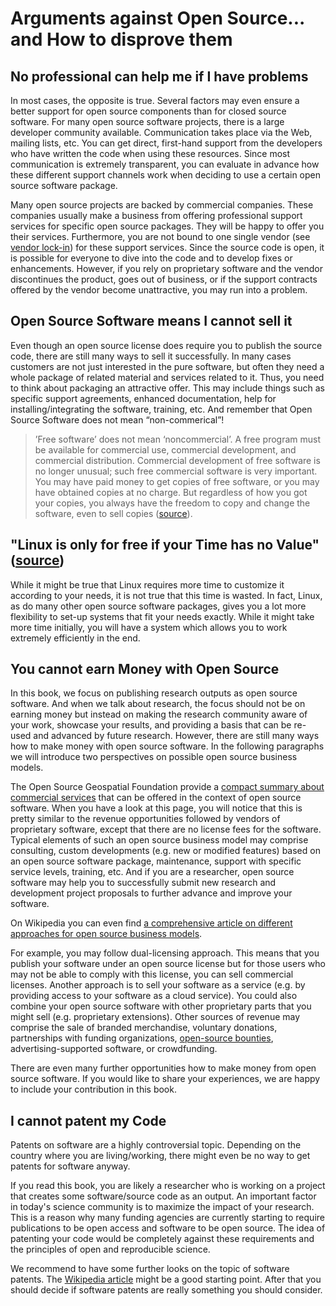 # Arguments against Open Source... and How to disprove them

## No professional can help me if I have problems

In most cases, the opposite is true. Several factors may even ensure a better support for open source components than for closed source software. 
For many open source software projects, there is a large developer community available. Communication takes place via the Web, mailing lists, etc. You can get direct, first-hand support from the developers who have written the code when using these resources. Since most communication is extremely transparent, you can evaluate in advance how these different support channels work when deciding to use a certain open source software package.

Many open source projects are backed by commercial companies. These companies usually make a business from offering professional support services for specific open source packages. They will be happy to offer you their services. Furthermore, you are not bound to one single vendor (see [vendor lock-in](https://en.wikipedia.org/wiki/Vendor_lock-in)) for these support services. Since the source code is open, it is possible for everyone to dive into the code and to develop fixes or enhancements. However, if you rely on proprietary software and the vendor discontinues the product, goes out of business, or if the support contracts offered by the vendor become unattractive, you may run into a problem.


## Open Source Software means I cannot sell it

Even though an open source license does require you to publish the source code, there are still many ways to sell it successfully. In many cases customers are not just interested in the pure software, but often they need a whole package of related material and services related to it. Thus, you need to think about packaging an attractive offer. This may include things such as specific support agreements, enhanced documentation, help for installing/integrating the software, training, etc.
And remember that Open Source Software does not mean “non-commerical”! 
> <i class="octicon octicon-quote"></i> ’Free software’ does not mean ‘noncommercial’. A free program must be available for commercial use, commercial development, and commercial distribution. Commercial development of free software is no longer unusual; such free commercial software is very important. You may have paid money to get copies of free software, or you may have obtained copies at no charge. But regardless of how you got your copies, you always have the freedom to copy and change the software, even to sell copies ([source](http://www.gnu.org/philosophy/free-sw.html)).


## "Linux is only for free if your Time has no Value" ([source](http://www.jwz.org/doc/linux.html))

While it might be true that Linux requires more time to customize it according to your needs, it is not true that this time is wasted. In fact, Linux, as do many other open source software packages, gives you a lot more flexibility to set-up systems that fit your needs exactly. While  it might take more time initially, you will have a system which allows you to work extremely efficiently in the end.


## You cannot earn Money with Open Source

In this book, we focus on publishing research outputs as open source software. And when we talk about research, the focus should not be on earning money but instead on making the research community aware of your work, showcase your results, and providing a basis that can be re-used and advanced by future research. However, there are still many ways how to make money with open source software. In the following paragraphs we will introduce two perspectives on possible open source business models.

The Open Source Geospatial Foundation provide a [compact summary about commercial services](http://wiki.osgeo.org/wiki/Commercial_Services) that can be offered in the context of open source software. When you have a look at this page, you will notice that this is pretty similar to the revenue opportunities followed by vendors of proprietary software, except that there are no license fees for the software. Typical elements of such an open source business model may comprise consulting, custom developments (e.g. new or modified features) based on an open source software package, maintenance, support with specific service levels, training, etc. And if you are a researcher, open source software may help you to successfully submit new research and development project proposals to further advance and improve your software.

On Wikipedia you can even find [a comprehensive article on different approaches for open source business models](http://en.wikipedia.org/wiki/Business_models_for_open-source_software). 

For example, you may follow dual-licensing approach. This means that you publish your software under an open source license but for those users who may not be able to comply with this license, you can sell commercial licenses. Another approach is to sell your software as a service (e.g. by providing access to your software as a cloud service). You could also combine your open source software with other proprietary parts that you might sell (e.g. proprietary extensions). Other sources of revenue may comprise the sale of branded merchandise, voluntary donations, partnerships with funding organizations, [open-source bounties](https://en.wikipedia.org/wiki/Open-source_bounty), advertising-supported software, or crowdfunding.

There are even many further opportunities how to make money from open source software. If you would like to share your experiences, we are happy to include your contribution in this book.


## I cannot patent my Code

Patents on software are a highly controversial topic. Depending on the country where you are living/working, there might even be no way to get patents for software anyway.

If you read this book, you are likely a researcher who is working on a project that creates some software/source code as an output. An important factor in today's science community is to maximize the impact of your research. This is a reason why many funding agencies are currently starting to require publications to be open access and software to be open source. The idea of patenting your code would be completely against these requirements and the principles of open and reproducible science.

We recommend to have some further looks on the topic of software patents. The [Wikipedia article](https://en.wikipedia.org/wiki/Software_patent) might be a good starting point. After that you should decide if software patents are really something you should consider.

